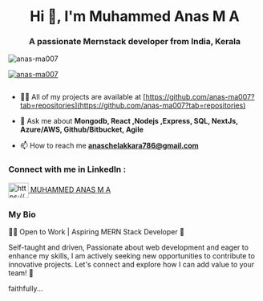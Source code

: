 <h1 align="center">Hi 👋, I'm Muhammed Anas M A</h1>
<h3 align="center">A passionate Mernstack developer from India, Kerala</h3>


<p align="left" style="marginTop:"20px"> <img src="https://komarev.com/ghpvc/?username=riyazo4&label=Profile%20views&color=0e75b6&style=flat" alt="anas-ma007" /> </p>

<p align="left"> <a href="https://github.com/ryo-ma/github-profile-trophy"><img src="https://github-profile-trophy.vercel.app/?username=anas-ma007" alt="anas-ma007" /></a> </p>

<p align="left"> <a href="https://twitter.com/" target="blank"><img src="https://img.shields.io/twitter/follow/?logo=twitter&style=for-the-badge" alt="" /></a> </p>
<!-- - 🔭 I’m currently working on Brototype **Circle up** -->

- 👨‍💻 All of my projects are available at [https://github.com/anas-ma007?tab=repositories](https://github.com/anas-ma007?tab=repositories)

- 💬 Ask me about **Mongodb, React ,Nodejs ,Express, SQL, NextJs, Azure/AWS, Github/Bitbucket, Agile**

- 📫 How to reach me **anaschelakkara786@gmail.com**

<h3 align="left">Connect with me in LinkedIn :</h3>
<div class="badge-base LI-profile-badge"  style="marginRight:"10px" data-locale="en_US" data-size="medium" data-theme="dark" data-type="HORIZONTAL" data-vanity="anas-ma" data-version="v1">  <a href="https://www.linkedin.com/in/anas-ma/" target="blank">  <img align="center" src="https://raw.githubusercontent.com/rahuldkjain/github-profile-readme-generator/master/src/images/icons/Social/linked-in-alt.svg" alt="https://www.linkedin.com/in/anas-ma/" height="30" width="40" />  </a> <a class="badge-base__link LI-simple-link" href="https://in.linkedin.com/in/anas-ma?trk=profile-badge">MUHAMMED ANAS M A</a></div>
              
<p align="left">

</p>

<h3 align="left">My Bio </h3>
<p> 
  👩‍💻 Open to Work | Aspiring MERN Stack Developer 🚀

Self-taught and driven, Passionate about web development and eager to enhance my skills, I am actively seeking new opportunities to contribute to innovative projects. Let's connect and explore how I can add value to your team! 🤝

faithfully...
</p>

